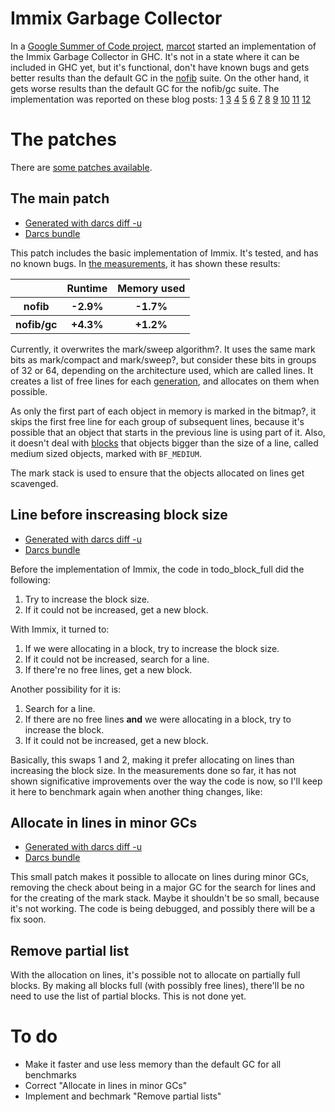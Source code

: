 # Immix Garbage Collector



In a [Google Summer of Code project](http://socghop.appspot.com/gsoc/student_project/show/google/gsoc2010/haskell/t127230760695), [ marcot](http://wiki.debian.org/MarcoSilva) started an implementation of the Immix Garbage Collector in GHC.  It's not in a state where it can be included in GHC yet, but it's functional, don't have known bugs and gets better results than the default GC in the [ nofib](http://www.dcs.gla.ac.uk/fp/software/ghc/nofib.html) suite.  On the other hand, it gets worse results than the default GC for the nofib/gc suite.  The implementation was reported on these blog posts: [ 1](http://marcotmarcot.wordpress.com/2010/05/17/google-summer-of-code-weekly-report-1/) [ 3](http://marcotmarcot.wordpress.com/2010/05/31/summer-of-code-weekly-report-3/) [ 4](http://marcotmarcot.wordpress.com/2010/06/04/summer-of-code-weekly-report-4/) [ 5](http://marcotmarcot.wordpress.com/2010/06/15/summer-of-code-weekly-report-5/) [ 6](http://marcotmarcot.wordpress.com/2010/06/18/immix-on-ghc-summer-of-code-weekly-report-6/) [ 7](http://marcotmarcot.wordpress.com/2010/06/29/immix-on-ghc-summer-of-code-weekly-report-7/) [ 8](http://marcotmarcot.wordpress.com/2010/07/05/immix-on-ghc-summer-of-code-weekly-report-8/) [ 9](http://marcotmarcot.wordpress.com/2010/07/07/immix-on-ghc-summer-of-code-weekly-report-9/) [ 10](http://marcotmarcot.wordpress.com/2010/07/21/immix-on-ghc-summer-of-code-weekly-report-10/) [ 11](http://marcotmarcot.wordpress.com/2010/08/10/immix-on-ghc-summer-of-code-report-11/) [ 12](http://marcotmarcot.wordpress.com/2010/08/13/immix-on-ghc-summer-of-code-report-12-debconf-debian-day-bh/)


# The patches


There are [some patches available](http://people.debian.org/~marcot/immix/).

## The main patch

- [Generated with darcs diff -u](http://people.debian.org/~marcot/immix/immix.patch)
- [Darcs bundle](http://people.debian.org/~marcot/immix/immix.dpatch)


This patch includes the basic implementation of Immix.  It's tested, and has no known bugs.  In [the measurements](http://people.debian.org/~marcot/immix/log.tar.gz), it has shown these results:


<table><tr><th> </th>
<th> <b>Runtime</b> </th>
<th> <b>Memory used</b> 
</th></tr>
<tr><th> <b>nofib</b> </th>
<th> -2.9% </th>
<th> -1.7% 
</th></tr>
<tr><th> <b>nofib/gc</b> </th>
<th> +4.3% </th>
<th> +1.2% 
</th></tr></table>


Currently, it overwrites the mark/sweep algorithm?.  It uses the same mark bits as mark/compact and mark/sweep?, but consider these bits in groups of 32 or 64, depending on the architecture used, which are called lines.  It creates a list of free lines for each [generation](http://hackage.haskell.org/trac/ghc/wiki/Commentary/Rts/Storage/GC/Aging), and allocates on them when possible.


As only the first part of each object in memory is marked in the bitmap?, it skips the first free line for each group of subsequent lines, because it's possible that an object that starts in the previous line is using part of it.  Also, it doesn't deal with [blocks](commentary/rts/storage/block-alloc) that objects bigger than the size of a line, called medium sized objects, marked with `BF_MEDIUM`.


The mark stack is used to ensure that the objects allocated on lines get scavenged.

## Line before inscreasing block size

- [Generated with darcs diff -u](http://people.debian.org/~marcot/immix/order.patch)
- [Darcs bundle](http://people.debian.org/~marcot/immix/order.dpatch)


Before the implementation of Immix, the code in todo_block_full did the following:

1. Try to increase the block size.
1. If it could not be increased, get a new block.


With Immix, it turned to:

1. If we were allocating in a block, try to increase the block size.
1. If it could not be increased, search for a line.
1. If there're no free lines, get a new block.


Another possibility for it is:

1. Search for a line.
1. If there are no free lines **and** we were allocating in a block, try to increase the block.
1. If it could not be increased, get a new block.


Basically, this swaps 1 and 2, making it prefer allocating on lines than
increasing the block size.  In the measurements done so far, it has not shown
significative improvements over the way the code is now, so I'll keep it here
to benchmark again when another thing changes, like:

## Allocate in lines in minor GCs

- [Generated with darcs diff -u](http://people.debian.org/~marcot/immix/minor.patch)
- [Darcs bundle](http://people.debian.org/~marcot/immix/minor.dpatch)


This small patch makes it possible to allocate on lines during minor GCs,
removing the check about being in a major GC for the search for lines and for
the creating of the mark stack.  Maybe it shouldn't be so small, because it's
not working.  The code is being debugged, and possibly there will be a fix
soon.

## Remove partial list


With the allocation on lines, it's possible not to allocate on partially full
blocks.  By making all blocks full (with possibly free lines), there'll be no
need to use the list of partial blocks.  This is not done yet.

# To do

- Make it faster and use less memory than the default GC for all benchmarks
- Correct "Allocate in lines in minor GCs"
- Implement and bechmark "Remove partial lists"
